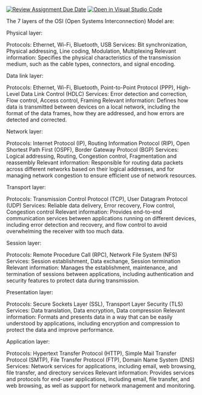 [![Review Assignment Due Date](https://classroom.github.com/assets/deadline-readme-button-24ddc0f5d75046c5622901739e7c5dd533143b0c8e959d652212380cedb1ea36.svg)](https://classroom.github.com/a/XQFqmf_M)
[![Open in Visual Studio Code](https://classroom.github.com/assets/open-in-vscode-718a45dd9cf7e7f842a935f5ebbe5719a5e09af4491e668f4dbf3b35d5cca122.svg)](https://classroom.github.com/online_ide?assignment_repo_id=11038105&assignment_repo_type=AssignmentRepo)

The 7 layers of the OSI (Open Systems Interconnection) Model are: 

Physical layer:

Protocols: Ethernet, Wi-Fi, Bluetooth, USB
Services: Bit synchronization, Physical addressing, Line coding, Modulation, Multiplexing
Relevant information: Specifies the physical characteristics of the transmission medium, such as the cable types, connectors, and signal encoding.

Data link layer:

Protocols: Ethernet, Wi-Fi, Bluetooth, Point-to-Point Protocol (PPP), High-Level Data Link Control (HDLC)
Services: Error detection and correction, Flow control, Access control, Framing
Relevant information: Defines how data is transmitted between devices on a local network, including the format of the data frames, how they are addressed, and how errors are detected and corrected.

Network layer:

Protocols: Internet Protocol (IP), Routing Information Protocol (RIP), Open Shortest Path First (OSPF), Border Gateway Protocol (BGP)
Services: Logical addressing, Routing, Congestion control, Fragmentation and reassembly
Relevant information: Responsible for routing data packets across different networks based on their logical addresses, and for managing network congestion to ensure efficient use of network resources.

Transport layer:

Protocols: Transmission Control Protocol (TCP), User Datagram Protocol (UDP)
Services: Reliable data delivery, Error recovery, Flow control, Congestion control
Relevant information: Provides end-to-end communication services between applications running on different devices, including error detection and recovery, and flow control to avoid overwhelming the receiver with too much data.

Session layer:

Protocols: Remote Procedure Call (RPC), Network File System (NFS)
Services: Session establishment, Data exchange, Session termination
Relevant information: Manages the establishment, maintenance, and termination of sessions between applications, including authentication and security features to protect data during transmission.

Presentation layer:

Protocols: Secure Sockets Layer (SSL), Transport Layer Security (TLS)
Services: Data translation, Data encryption, Data compression
Relevant information: Formats and presents data in a way that can be easily understood by applications, including encryption and compression to protect the data and improve performance.

Application layer:

Protocols: Hypertext Transfer Protocol (HTTP), Simple Mail Transfer Protocol (SMTP), File Transfer Protocol (FTP), Domain Name System (DNS)
Services: Network services for applications, including email, web browsing, file transfer, and directory services
Relevant information: Provides services and protocols for end-user applications, including email, file transfer, and web browsing, as well as support for network management and monitoring.
